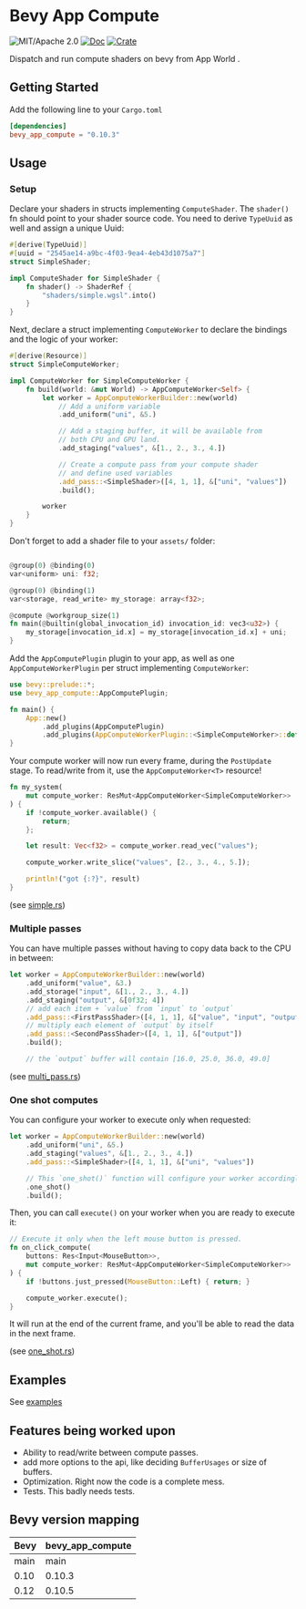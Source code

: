 # Bevy App Compute

![MIT/Apache 2.0](https://img.shields.io/badge/license-MIT%2FApache-blue.svg)
[![Doc](https://docs.rs/bevy_app_compute/badge.svg)](https://docs.rs/bevy_app_compute)
[![Crate](https://img.shields.io/crates/v/bevy_app_compute.svg)](https://crates.io/crates/bevy_app_compute)


Dispatch and run compute shaders on bevy from App World .

## Getting Started

Add the following line to your `Cargo.toml`

```toml
[dependencies]
bevy_app_compute = "0.10.3"
```

## Usage

### Setup

Declare your shaders in structs implementing `ComputeShader`. The `shader()` fn should point to your shader source code.
You need to derive `TypeUuid` as well and assign a unique Uuid:

```rust
#[derive(TypeUuid)]
#[uuid = "2545ae14-a9bc-4f03-9ea4-4eb43d1075a7"]
struct SimpleShader;

impl ComputeShader for SimpleShader {
    fn shader() -> ShaderRef {
        "shaders/simple.wgsl".into()
    }
}
```

Next, declare a struct implementing `ComputeWorker` to declare the bindings and the logic of your worker:

```rust
#[derive(Resource)]
struct SimpleComputeWorker;

impl ComputeWorker for SimpleComputeWorker {
    fn build(world: &mut World) -> AppComputeWorker<Self> {
        let worker = AppComputeWorkerBuilder::new(world)
            // Add a uniform variable
            .add_uniform("uni", &5.)

            // Add a staging buffer, it will be available from
            // both CPU and GPU land.
            .add_staging("values", &[1., 2., 3., 4.])

            // Create a compute pass from your compute shader
            // and define used variables
            .add_pass::<SimpleShader>([4, 1, 1], &["uni", "values"])
            .build();

        worker
    }
}

```

Don't forget to add a shader file to your `assets/` folder:

```rust

@group(0) @binding(0)
var<uniform> uni: f32;

@group(0) @binding(1)
var<storage, read_write> my_storage: array<f32>;

@compute @workgroup_size(1)
fn main(@builtin(global_invocation_id) invocation_id: vec3<u32>) {
    my_storage[invocation_id.x] = my_storage[invocation_id.x] + uni;
}
```

Add the `AppComputePlugin` plugin to your app, as well as one `AppComputeWorkerPlugin` per struct implementing `ComputeWorker`:

```rust
use bevy::prelude::*;
use bevy_app_compute::AppComputePlugin;

fn main() {
    App::new()
        .add_plugins(AppComputePlugin)
        .add_plugins(AppComputeWorkerPlugin::<SimpleComputeWorker>::default());
}
```

Your compute worker will now run every frame, during the `PostUpdate` stage. To read/write from it, use the `AppComputeWorker<T>` resource!

```rust
fn my_system(
    mut compute_worker: ResMut<AppComputeWorker<SimpleComputeWorker>>
) {
    if !compute_worker.available() {
        return;
    };

    let result: Vec<f32> = compute_worker.read_vec("values");

    compute_worker.write_slice("values", [2., 3., 4., 5.]);

    println!("got {:?}", result)
}
```

(see [simple.rs](https://github.com/kjolnyr/bevy_app_compute/tree/dev/examples/simple.rs))

### Multiple passes

You can have multiple passes without having to copy data back to the CPU in between:

```rust
let worker = AppComputeWorkerBuilder::new(world)
    .add_uniform("value", &3.)
    .add_storage("input", &[1., 2., 3., 4.])
    .add_staging("output", &[0f32; 4])
    // add each item + `value` from `input` to `output`
    .add_pass::<FirstPassShader>([4, 1, 1], &["value", "input", "output"]) 
    // multiply each element of `output` by itself
    .add_pass::<SecondPassShader>([4, 1, 1], &["output"]) 
    .build();

    // the `output` buffer will contain [16.0, 25.0, 36.0, 49.0]

```

(see [multi_pass.rs](https://github.com/kjolnyr/bevy_app_compute/tree/dev/examples/multi_pass.rs))

### One shot computes

You can configure your worker to execute only when requested:

```rust
let worker = AppComputeWorkerBuilder::new(world)
    .add_uniform("uni", &5.)
    .add_staging("values", &[1., 2., 3., 4.])
    .add_pass::<SimpleShader>([4, 1, 1], &["uni", "values"])

    // This `one_shot()` function will configure your worker accordingly
    .one_shot()
    .build();

```

Then, you can call `execute()` on your worker when you are ready to execute it:

```rust
// Execute it only when the left mouse button is pressed.
fn on_click_compute(
    buttons: Res<Input<MouseButton>>,
    mut compute_worker: ResMut<AppComputeWorker<SimpleComputeWorker>>
) {
    if !buttons.just_pressed(MouseButton::Left) { return; }

    compute_worker.execute();
} 
```

It will run at the end of the current frame, and you'll be able to read the data in the next frame.

(see [one_shot.rs](https://github.com/kjolnyr/bevy_app_compute/tree/dev/examples/one_shot.rs))


## Examples

See [examples](https://github.com/kjolnyr/bevy_app_compute/tree/main/examples)


## Features being worked upon

- Ability to read/write between compute passes.
- add more options to the api, like deciding `BufferUsages` or size of buffers.
- Optimization. Right now the code is a complete mess.
- Tests. This badly needs tests.

## Bevy version mapping

|Bevy|bevy_app_compute|
|---|---|
|main|main|
|0.10|0.10.3|
|0.12|0.10.5|
